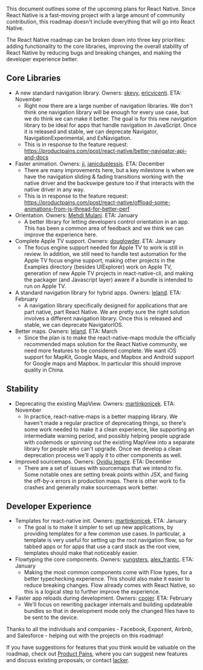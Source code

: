 This document outlines some of the upcoming plans for React Native. Since React Native is a fast-moving project with a large amount of community contribution, this roadmap doesn't include everything that will go into React Native.

The React Native roadmap can be broken down into three key priorities: adding functionality to the core libraries, improving the overall stability of React Native by reducing bugs and breaking changes, and making the developer experience better.

## Core Libraries

* A new standard navigation library. Owners: [skevy](https://twitter.com/skevy), [ericvicenti](https://twitter.com/ericvicenti). ETA: November
    * Right now there are a large number of navigation libraries. We don't think one navigation library will be enough for every use case, but we do think we can make it better. The goal is for this new navigation library to be ideal for apps that handle navigation in JavaScript. Once it is released and stable, we can deprecate Navigator, NavigationExperimental, and ExNavigation.
    * This is in response to the feature request: https://productpains.com/post/react-native/better-navigator-api-and-docs
* Faster animation. Owners: [ji](https://twitter.com/ji), [janicduplessis](https://twitter.com/janicduplessis). ETA: December
    * There are many improvements here, but a key milestone is when we have the navigation sliding & fading transitions working with the native driver and the backswipe gesture too if that interacts with the native driver in any way.
    * This is in response to the feature request: https://productpains.com/post/react-native/offload-some-animations-from-js-thread-for-better-perf
* Orientation. Owners: [Mehdi Mulani](https://github.com/mmmulani). ETA: January
    * A better library for letting developers control orientation in an app. This has been a common area of feedback and we think we can improve the experience here.
* Complete Apple TV support. Owners: [douglowder](https://twitter.com/douglowder). ETA: January
    * The focus engine support needed for Apple TV to work is still in review.  In addition, we still need to handle test automation for the Apple TV focus engine support, making other projects in the Examples directory (besides UIExplorer) work on Apple TV, generation of new Apple TV projects in react-native-cli, and making the packager (and Javascript layer) aware if a bundle is intended to run on Apple TV.
* A standard navigation library for hybrid apps. Owners: [leland](https://twitter.com/intelligibabble). ETA: February
    * A navigation library specifically designed for applications that are part native, part React Native. We are pretty sure the right solution involves a different navigation library. Once this is released and stable, we can deprecate NavigatorIOS.
* Better maps. Owners: [leland](https://twitter.com/intelligibabble). ETA: March
    * Since the plan is to make the react-native-maps module the officially recommended maps solution for the React Native community, we need more features to be considered complete. We want iOS support for MapKit, Google Maps, and Mapbox and Android support for Google maps and Mapbox. In particular this should improve quality in China.

## Stability

* Deprecating the existing MapView. Owners: [martinkonicek](https://twitter.com/martinkonicek). ETA: November
    * In practice, react-native-maps is a better mapping library. We haven't made a regular practice of deprecating things, so there's some work needed to make it a clean experience, like supporting an intermediate warning period, and possibly helping people upgrade with codemods or spinning out the existing MapView into a separate library for people who can't upgrade. Once we develop a clean deprecation process we'll apply it to other components as well.
* Improved sourcemaps. Owners: [Ovidiu Iepure](https://github.com/matryoshcow). ETA: December
    * There are a set of issues with sourcemaps that we intend to fix. Some notable ones are setting break points within JSX, and fixing the off-by-x errors in production maps. There is other work to fix crashes and generally make sourcemaps work better.

## Developer Experience

* Templates for react-native init. Owners: [martinkonicek](https://twitter.com/martinkonicek). ETA: January
    * The goal is to make it simpler to set up new applications, by providing templates for a few common use cases. In particular, a template is very useful for setting up the root navigation flow, so for tabbed apps or for apps that use a card stack as the root view, templates should make that noticeably easier.
* Flowtyping the core components. Owners: [yungsters](https://twitter.com/yungsters), [alex_frantic](https://twitter.com/alex_frantic). ETA: January
    * Making the most common components come with Flow types, for a better typechecking experience. This should also make it easier to reduce breaking changes. Flow already comes with React Native, so this is a logical step to further improve the experience.
* Faster app reloads during development. Owners: [cpojer](https://twitter.com/cpojer). ETA: February
    * We'll focus on rewriting packager internals and building updateable bundles so that in development mode only the changed files have to be sent to the device.

Thanks to all the individuals and companies - Facebook, Exponent, Airbnb, and Salesforce - helping out with the projects on this roadmap!

If you have suggestions for features that you think would be valuable on the roadmap, check out [Product Pains](https://productpains.com/product/react-native), where you can suggest new features and discuss existing proposals, or contact [lacker](https://twitter.com/lacker).
